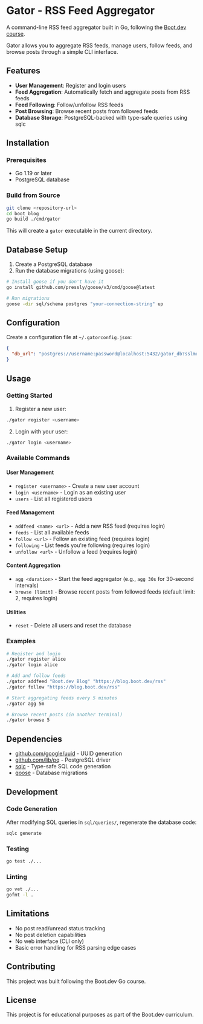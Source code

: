 # Gator - RSS Feed Aggregator

A command-line RSS feed aggregator built in Go, following the [Boot.dev course](https://www.boot.dev/courses/build-blog-aggregator-golang).

Gator allows you to aggregate RSS feeds, manage users, follow feeds, and browse posts through a simple CLI interface.

## Features

- **User Management**: Register and login users
- **Feed Aggregation**: Automatically fetch and aggregate posts from RSS feeds
- **Feed Following**: Follow/unfollow RSS feeds
- **Post Browsing**: Browse recent posts from followed feeds
- **Database Storage**: PostgreSQL-backed with type-safe queries using sqlc

## Installation

### Prerequisites

- Go 1.19 or later
- PostgreSQL database

### Build from Source

```bash
git clone <repository-url>
cd boot_blog
go build ./cmd/gator
```

This will create a `gator` executable in the current directory.

## Database Setup

1. Create a PostgreSQL database
2. Run the database migrations (using goose):

```bash
# Install goose if you don't have it
go install github.com/pressly/goose/v3/cmd/goose@latest

# Run migrations
goose -dir sql/schema postgres "your-connection-string" up
```

## Configuration

Create a configuration file at `~/.gatorconfig.json`:

```json
{
  "db_url": "postgres://username:password@localhost:5432/gator_db?sslmode=disable"
}
```

## Usage

### Getting Started

1. Register a new user:
```bash
./gator register <username>
```

2. Login with your user:
```bash
./gator login <username>
```

### Available Commands

#### User Management
- `register <username>` - Create a new user account
- `login <username>` - Login as an existing user
- `users` - List all registered users

#### Feed Management
- `addfeed <name> <url>` - Add a new RSS feed (requires login)
- `feeds` - List all available feeds
- `follow <url>` - Follow an existing feed (requires login)
- `following` - List feeds you're following (requires login)
- `unfollow <url>` - Unfollow a feed (requires login)

#### Content Aggregation
- `agg <duration>` - Start the feed aggregator (e.g., `agg 30s` for 30-second intervals)
- `browse [limit]` - Browse recent posts from followed feeds (default limit: 2, requires login)

#### Utilities
- `reset` - Delete all users and reset the database

### Examples

```bash
# Register and login
./gator register alice
./gator login alice

# Add and follow feeds
./gator addfeed "Boot.dev Blog" "https://blog.boot.dev/rss"
./gator follow "https://blog.boot.dev/rss"

# Start aggregating feeds every 5 minutes
./gator agg 5m

# Browse recent posts (in another terminal)
./gator browse 5
```

## Dependencies

- [github.com/google/uuid](https://github.com/google/uuid) - UUID generation
- [github.com/lib/pq](https://github.com/lib/pq) - PostgreSQL driver
- [sqlc](https://sqlc.dev/) - Type-safe SQL code generation
- [goose](https://github.com/pressly/goose) - Database migrations

## Development

### Code Generation

After modifying SQL queries in `sql/queries/`, regenerate the database code:

```bash
sqlc generate
```

### Testing

```bash
go test ./...
```

### Linting

```bash
go vet ./...
gofmt -l .
```

## Limitations

- No post read/unread status tracking
- No post deletion capabilities
- No web interface (CLI only)
- Basic error handling for RSS parsing edge cases

## Contributing

This project was built following the Boot.dev Go course.

## License

This project is for educational purposes as part of the Boot.dev curriculum.

